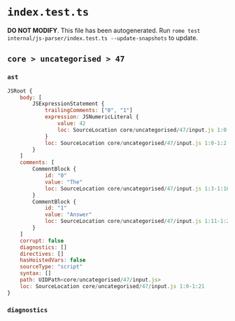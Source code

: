 # `index.test.ts`

**DO NOT MODIFY**. This file has been autogenerated. Run `rome test internal/js-parser/index.test.ts --update-snapshots` to update.

## `core > uncategorised > 47`

### `ast`

```javascript
JSRoot {
	body: [
		JSExpressionStatement {
			trailingComments: ["0", "1"]
			expression: JSNumericLiteral {
				value: 42
				loc: SourceLocation core/uncategorised/47/input.js 1:0-1:2
			}
			loc: SourceLocation core/uncategorised/47/input.js 1:0-1:2
		}
	]
	comments: [
		CommentBlock {
			id: "0"
			value: "The"
			loc: SourceLocation core/uncategorised/47/input.js 1:3-1:10
		}
		CommentBlock {
			id: "1"
			value: "Answer"
			loc: SourceLocation core/uncategorised/47/input.js 1:11-1:21
		}
	]
	corrupt: false
	diagnostics: []
	directives: []
	hasHoistedVars: false
	sourceType: "script"
	syntax: []
	path: UIDPath<core/uncategorised/47/input.js>
	loc: SourceLocation core/uncategorised/47/input.js 1:0-1:21
}
```

### `diagnostics`

```

```
